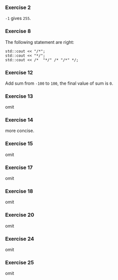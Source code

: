 ### Exercise 2

`-1` gives `255`.

### Exercise 8

The following statement are right:

    std::cout << "/*";
    std::cout << "*/";
    std::cout << /*  "*/" /* "/*" */;

### Exercise 12

Add sum from `-100` to `100`, the final value of sum is `0`.

### Exercise 13

omit

### Exercise 14

more concise.

### Exercise 15

omit

### Exercise 17

omit

### Exercise 18

omit

### Exercise 20

omit

### Exercise 24

omit

### Exercise 25

omit
